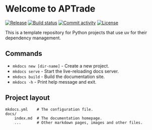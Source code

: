 # Welcome to APTrade

[![Release](https://img.shields.io/github/v/release/vcaldas/aptrade)](https://img.shields.io/github/v/release/vcaldas/aptrade)
[![Build status](https://img.shields.io/github/actions/workflow/status/vcaldas/aptrade/main.yml?branch=main)](https://github.com/vcaldas/aptrade/actions/workflows/main.yml?query=branch%3Amain)
[![Commit activity](https://img.shields.io/github/commit-activity/m/vcaldas/aptrade)](https://img.shields.io/github/commit-activity/m/vcaldas/aptrade)
[![License](https://img.shields.io/github/license/vcaldas/aptrade)](https://img.shields.io/github/license/vcaldas/aptrade)

This is a template repository for Python projects that use uv for their dependency management.


## Commands

* `mkdocs new [dir-name]` - Create a new project.
* `mkdocs serve` - Start the live-reloading docs server.
* `mkdocs build` - Build the documentation site.
* `mkdocs -h` - Print help message and exit.

## Project layout

    mkdocs.yml    # The configuration file.
    docs/
        index.md  # The documentation homepage.
        ...       # Other markdown pages, images and other files.
